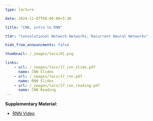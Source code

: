 ```yaml
---
type: lecture

date: 2024-11-07T08:00:00+5:30

title: "CNN, intro to RNN"

tldr: "Convolutional Network Networks, Recurrent Neural Networks"

hide_from_announcments: false

thumbnail: /_images/lecs/01.png

links:
    - url: /_images/lecs/17_cnn_slide.pdf
      name: CNN Slides
    - url: /_images/lecs/17_rnn.pdf
      name: RNN Slides
    - url: /_images/lecs/17_cnn_reading.pdf
      name: CNN Reading
---
```

**Supplementary Material:**
- [RNN Video](https://www.youtube.com/watch?v=KZPh8F-rymY)
